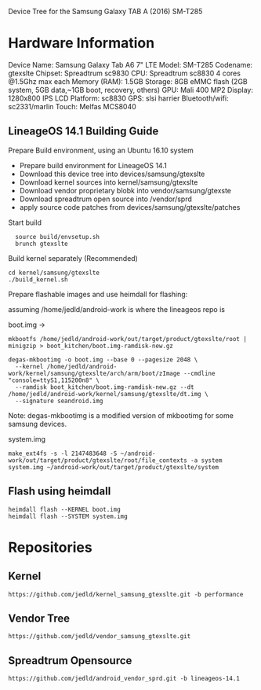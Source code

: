 Device Tree for the Samsung Galaxy TAB A (2016) SM-T285

Hardware Information
====================

Device Name:      Samsung Galaxy Tab A6 7" LTE
Model:            SM-T285
Codename:         gtexslte
Chipset:          Spreadtrum sc9830
CPU:              Spreadtrum sc8830 4 cores @1.5Ghz max each
Memory (RAM):     1.5GB
Storage:          8GB eMMC flash (2GB system, 5GB data,~1GB boot, recovery, others)
GPU:              Mali 400 MP2
Display:          1280x800 IPS LCD
Platform:         sc8830
GPS:              slsi harrier
Bluetooth/wifi:   sc2331/marlin
Touch:            Melfas MCS8040

LineageOS 14.1 Building Guide
------------------------------

Prepare Build environment, using an Ubuntu 16.10 system

- Prepare build environment for LineageOS 14.1
- Download this device tree into devices/samsung/gtexslte
- Download kernel sources into kernel/samsung/gtexslte
- Download vendor proprietary blobk into vendor/samsung/gtexste
- Download spreadtrum open source into /vendor/sprd
- apply source code patches from devices/samsung/gtexslte/patches

Start build

```
  source build/envsetup.sh
  brunch gtexslte
```

Build kernel separately (Recommended)

```
cd kernel/samsung/gtexslte
./build_kernel.sh
```

Prepare flashable images and use heimdall for flashing:

assuming /home/jedld/android-work is where the lineageos repo is

boot.img ->

```
mkbootfs /home/jedld/android-work/out/target/product/gtexslte/root | minigzip > boot_kitchen/boot.img-ramdisk-new.gz

degas-mkbootimg -o boot.img --base 0 --pagesize 2048 \
  --kernel /home/jedld/android-work/kernel/samsung/gtexslte/arch/arm/boot/zImage --cmdline "console=ttyS1,115200n8" \
  --ramdisk boot_kitchen/boot.img-ramdisk-new.gz --dt /home/jedld/android-work/kernel/samsung/gtexslte/dt.img \
  --signature seandroid.img
```

Note: degas-mkbootimg is a modified version of mkbootimg for some samsung devices.

system.img
```
make_ext4fs -s -l 2147483648 -S ~/android-work/out/target/product/gtexslte/root/file_contexts -a system system.img ~/android-work/out/target/product/gtexslte/system
```

Flash using heimdall
--------------------

```
heimdall flash --KERNEL boot.img
heimdall flash --SYSTEM system.img
```

Repositories
============

Kernel
------
```
https://github.com/jedld/kernel_samsung_gtexslte.git -b performance
```

Vendor Tree
-----------
```
https://github.com/jedld/vendor_samsung_gtexslte.git
```

Spreadtrum Opensource
-----------------
```
https://github.com/jedld/android_vendor_sprd.git -b lineageos-14.1
```
